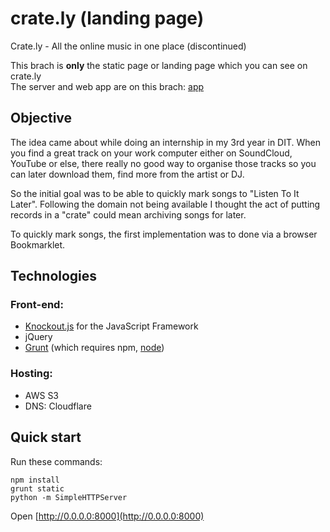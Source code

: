 # crate.ly (landing page)

Crate.ly - All the online music in one place (discontinued)

This brach is **only** the static page or landing page which you can see on crate.ly<br/>
The server and web app are on this brach: [app](/brach/app)

## Objective

The idea came about while doing an internship in my 3rd year in DIT. When you find a great track on your work computer either on SoundCloud, YouTube or else, there really no good way to organise those tracks so you can later download them, find more from the artist or DJ.

So the initial goal was to be able to quickly mark songs to "Listen To It Later". Following the domain not being available I thought the act of putting records in a "crate" could mean archiving songs for later.

To quickly mark songs, the first implementation was to done via a browser Bookmarklet.

## Technologies

### Front-end:

- [Knockout.js](knockoutjs.com) for the JavaScript Framework
- jQuery
- [Grunt](http://gruntjs.com) (which requires npm, [node](https://github.com/joyent/node/wiki/Installing-Node.js-via-package-manager))

### Hosting:

- AWS S3
- DNS: Cloudflare

## Quick start

Run these commands:

	npm install
	grunt static
	python -m SimpleHTTPServer

Open [http://0.0.0.0:8000](http://0.0.0.0:8000)